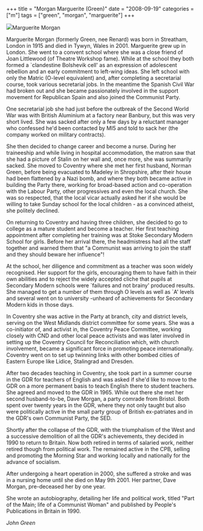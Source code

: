 +++
title = "Morgan Marguerite (Green)"
date = "2008-09-19"
categories = ["m"]
tags = ["green", "morgan", "marguerite"]
+++

![](http://79.170.40.183/grahamstevenson.me.uk/images/stories/morgan%20marguerite%202.JPG)Marguerite Morgan

Marguerite Morgan (formerly Green, nee Renard) was born in Streatham, London in 1915 and died in Tywyn, Wales in 2001. Marguerite grew up in London. She went to a convent school where she was a close friend of Joan Littlewood (of Theatre Workshop fame). While at the school they both formed a \`clandestine Bolshevik cell' as an expression of adolescent rebellion and an early commitment to left-wing ideas. She left school with only the Matric (O-level equivalent) and, after completing a secretarial course, took various secretarial jobs. In the meantime the Spanish Civil War had broken out and she became passionately involved in the support movement for Republican Spain and also joined the Communist Party.

One secretarial job she had just before the outbreak of the Second World War was with British Aluminium at a factory near Banbury, but this was very short lived. She was sacked after only a few days by a reluctant manager who confessed he'd been contacted by MI5 and told to sack her (the company worked on military contracts).

She then decided to change career and become a nurse. During her traineeship and while living in hospital accommodation, the matron saw that she had a picture of Stalin on her wall and, once more, she was summarily sacked. She moved to Coventry where she met her first husband, Norman Green, before being evacuated to Madeley in Shropshire, after their house had been flattened by a Nazi bomb, and where they both became active in building the Party there, working for broad-based action and co-operation with the Labour Party, other progressives and even the local church. She was so respected, that the local vicar actually asked her if she would be willing to take Sunday school for the local children - as a convinced atheist, she politely declined.

On returning to Coventry and having three children, she decided to go to college as a mature student and become a teacher. Her first teaching appointment after completing her training was at Stoke Secondary Modern School for girls. Before her arrival there, the headmistress had all the staff together and warned them that "a Communist was arriving to join the staff and they should beware her influence"!

At the school, her diligence and commitment as a teacher was soon widely recognised. Her support for the girls, encouraging them to have faith in their own abilities and to reject the widely accepted cliche that pupils at Secondary Modern schools were \`failures and not brainy' produced results. She managed to get a number of them through O levels as well as \`A' levels and several went on to university -unheard of achievements for Secondary Modern kids in those days.

In Coventry she was active in the Party at branch, city and district levels, serving on the West Midlands district committee for some years. She was a co-initiator of, and activist in, the Coventry Peace Committee, working closely with CND and other local peace activists and was later involved in setting up the Coventry Council for Reconciliation which, with church involvement, became a significant force in promoting peace internationally. Coventry went on to set up twinning links with other bombed cities of Eastern Europe like Lidice, Stalingrad and Dresden.

After two decades teaching in Coventry, she took part in a summer course in the GDR for teachers of English and was asked if she'd like to move to the GDR on a more permanent basis to teach English there to student teachers. She agreed and moved to the GDR in 1965. While out there she met her second husband-to-be, Dave Morgan, a party comrade from Bristol. Both spent over twenty years in the GDR, where they not only taught but also were politically active in the small party group of British ex-patriates and in the GDR's own Communist Party, the SED.

Shortly after the collapse of the GDR, with the triumphalism of the West and a successive demolition of all the GDR's achievements, they decided in 1990 to return to Britain. Now both retired in terms of salaried work, neither retired though from political work. The remained active in the CPB, selling and promoting the Morning Star and working locally and nationally for the advance of socialism.

After undergoing a heart operation in 2000, she suffered a stroke and was in a nursing home until she died on May 9th 2001. Her partner, Dave Morgan, pre-deceased her by one year.

She wrote an autobiography, detailing her life and political work, titled "Part of the Main; life of a Communist Woman" and published by People's Publications in Britain in 1990.

_John Green_
